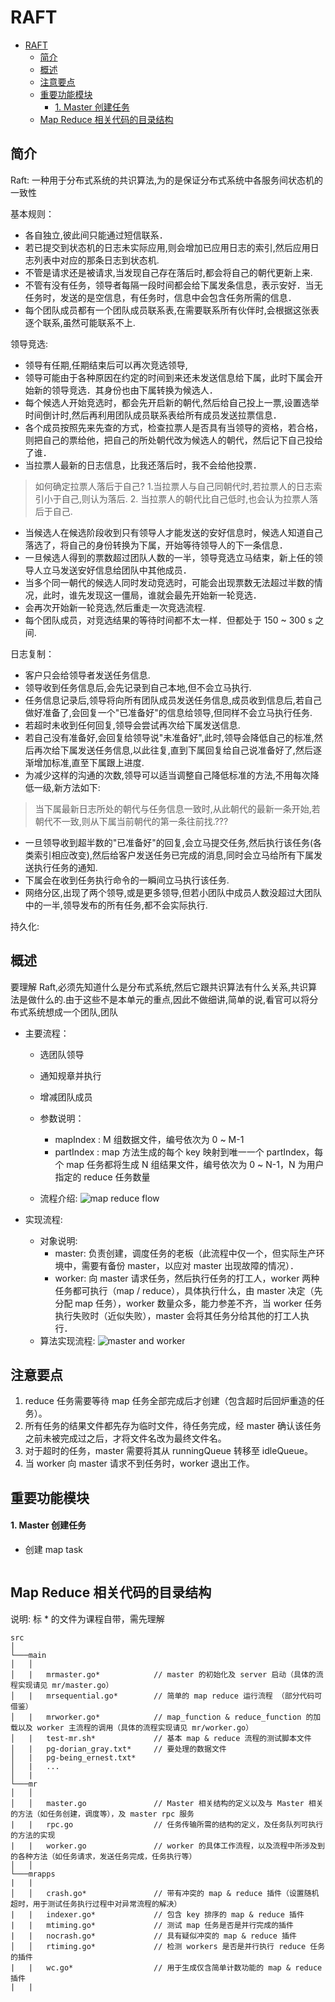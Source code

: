 # RAFT

- [RAFT](#raft)
  - [简介](#简介)
  - [概述](#概述)
  - [注意要点](#注意要点)
  - [重要功能模块](#重要功能模块)
      - [1. Master 创建任务](#1-master-创建任务)
  - [Map Reduce 相关代码的目录结构](#map-reduce-相关代码的目录结构)

## 简介

Raft: 一种用于分布式系统的共识算法,为的是保证分布式系统中各服务间状态机的一致性

基本规则：
- 各自独立,彼此间只能通过短信联系．
- 若已提交到状态机的日志未实际应用,则会增加已应用日志的索引,然后应用日志列表中对应的那条日志到状态机.
- 不管是请求还是被请求,当发现自己存在落后时,都会将自己的朝代更新上来.
- 不管有没有任务，领导者每隔一段时间都会给下属发条信息，表示安好．当无任务时，发送的是空信息，有任务时，信息中会包含任务所需的信息．
- 每个团队成员都有一个团队成员联系表,在需要联系所有伙伴时,会根据这张表逐个联系,虽然可能联系不上.

领导竞选:
- 领导有任期,任期结束后可以再次竞选领导,
- 领导可能由于各种原因在约定的时间到来还未发送信息给下属，此时下属会开始新的领导竞选．其身份也由下属转换为候选人．
- 每个候选人开始竞选时，都会先开启新的朝代,然后给自己投上一票,设置选举时间倒计时,然后再利用团队成员联系表给所有成员发送拉票信息．
- 各个成员按照先来先查的方式，检查拉票人是否具有当领导的资格，若合格，则把自己的票给他，把自己的所处朝代改为候选人的朝代，然后记下自己投给了谁．
- 当拉票人最新的日志信息，比我还落后时，我不会给他投票．
> 如何确定拉票人落后于自己? 1.当拉票人与自己同朝代时,若拉票人的日志索引小于自己,则认为落后. 2. 当拉票人的朝代比自己低时,也会认为拉票人落后于自己.
- 当候选人在候选阶段收到只有领导人才能发送的安好信息时，候选人知道自己落选了，将自己的身份转换为下属，开始等待领导人的下一条信息．
- 一旦候选人得到的票数超过团队人数的一半，领导竞选立马结束，新上任的领导人立马发送安好信息给团队中其他成员．
- 当多个同一朝代的候选人同时发动竞选时，可能会出现票数无法超过半数的情况，此时，谁先发现这一僵局，谁就会最先开始新一轮竞选．
- 会再次开始新一轮竞选,然后重走一次竞选流程.
- 每个团队成员，对竞选结果的等待时间都不太一样．但都处于 150 ~ 300 s 之间.

日志复制：
- 客户只会给领导者发送任务信息.
- 领导收到任务信息后,会先记录到自己本地,但不会立马执行.
- 任务信息记录后,领导将向所有团队成员发送任务信息,成员收到信息后,若自己做好准备了,会回复一个"已准备好"的信息给领导,但同样不会立马执行任务.
- 若超时未收到任何回复,领导会尝试再次给下属发送信息.
- 若自己没有准备好,会回复给领导说"未准备好",此时,领导会降低自己的标准,然后再次给下属发送任务信息,以此往复,直到下属回复给自己说准备好了,然后逐渐增加标准,直至下属跟上进度.
- 为减少这样的沟通的次数,领导可以适当调整自己降低标准的方法,不用每次降低一级,新方法如下:
> 当下属最新日志所处的朝代与任务信息一致时,从此朝代的最新一条开始,若朝代不一致,则从下属当前朝代的第一条往前找.???
- 一旦领导收到超半数的"已准备好"的回复,会立马提交任务,然后执行该任务(各类索引相应改变),然后给客户发送任务已完成的消息,同时会立马给所有下属发送执行任务的通知.
- 下属会在收到任务执行命令的一瞬间立马执行该任务.
- 网络分区,出现了两个领导,或是更多领导,但若小团队中成员人数没超过大团队中的一半,领导发布的所有任务,都不会实际执行.


持久化:



## 概述
要理解 Raft,必须先知道什么是分布式系统,然后它跟共识算法有什么关系,共识算法是做什么的.由于这些不是本单元的重点,因此不做细讲,简单的说,看官可以将分布式系统想成一个团队,团队
- 主要流程：
  - 选团队领导
  - 通知规章并执行
  - 增减团队成员

  - 参数说明：
    - mapIndex : M 组数据文件，编号依次为 0 ~ M-1
    - partIndex : map 方法生成的每个 key 映射到唯一一个 partIndex，每个 map 任务都将生成 N 组结果文件，编号依次为 0 ~ N-1，N 为用户指定的 reduce 任务数量
  - 流程介绍:
    ![map reduce flow](./map_reduce_flow.png)

- 实现流程:
  - 对象说明:
    - master: 负责创建，调度任务的老板（此流程中仅一个，但实际生产环境中，需要有备份 master，以应对 master 出现故障的情况）．
    - worker: 向 master 请求任务，然后执行任务的打工人，worker 两种任务都可执行（map / reduce），具体执行什么，由 master 决定（先分配 map 任务），worker 数量众多，能力参差不齐，当 worker 任务执行失败时（近似失败），master 会将其任务分给其他的打工人执行．
  - 算法实现流程:
    ![master and worker](./master_and_worker.png)

## 注意要点

1. reduce 任务需要等待 map 任务全部完成后才创建（包含超时后回炉重造的任务）。
2. 所有任务的结果文件都先存为临时文件，待任务完成，经 master 确认该任务之前未被完成过之后，才将文件名改为最终文件名。
3. 对于超时的任务，master 需要将其从 runningQueue 转移至 idleQueue。
4. 当 worker 向 master 请求不到任务时，worker 退出工作。

## 重要功能模块

#### 1. Master 创建任务

- 创建 map task

```

```

## Map Reduce 相关代码的目录结构

说明: 标 \* 的文件为课程自带，需先理解

```
src
│
└───main
│   │
│   |   mrmaster.go*            // master 的初始化及 server 启动（具体的流程实现请见 mr/master.go）
│   |   mrsequential.go*        // 简单的 map reduce 运行流程 （部分代码可借鉴）
│   |   mrworker.go*            // map_function & reduce_function 的加载以及 worker 主流程的调用（具体的流程实现请见 mr/worker.go）
│   |   test-mr.sh*             // 基本 map & reduce 流程的测试脚本文件
│   |   pg-dorian_gray.txt*     // 要处理的数据文件
│   |   pg-being_ernest.txt*
│   |   ...
│   |
└───mr
│   │
│   │   master.go               // Master 相关结构的定义以及与 Master 相关的方法（如任务创建，调度等），及 master rpc 服务
|   |   rpc.go                  // 任务传输所需的结构的定义，及任务队列可执行的方法的实现
|   |   worker.go               // worker 的具体工作流程，以及流程中所涉及到的各种方法（如任务请求，发送任务完成，任务执行等）
│   │
└───mrapps
|   |
│   │   crash.go*               // 带有冲突的 map & reduce 插件（设置随机超时，用于测试任务执行过程中对异常流程的解决）
|   |   indexer.go*             // 包含 key 排序的 map & reduce 插件
|   |   mtiming.go*             // 测试 map 任务是否是并行完成的插件
|   |   nocrash.go*             // 具有疑似冲突的 map & reduce 插件
│   │   rtiming.go*             // 检测 workers 是否是并行执行 reduce 任务的插件
|   |   wc.go*                  // 用于生成仅含简单计数功能的 map & reduce 插件
|   |
```
